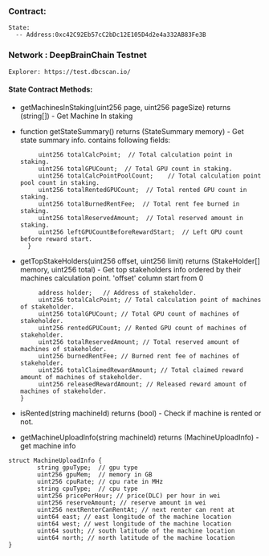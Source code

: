 ### Contract:
    State:
      -- Address:0xc42C92Eb57cC2bDc12E105D4d2e4a332AB83Fe3B
### Network : DeepBrainChain Testnet
    Explorer: https://test.dbcscan.io/
#### State Contract Methods:

* getMachinesInStaking(uint256 page, uint256 pageSize) returns (string[]) - Get Machine In staking

* function getStateSummary() returns (StateSummary memory) - Get state summary info. contains following fields:
  ```struct StateSummary {
       uint256 totalCalcPoint;  // Total calculation point in staking.
       uint256 totalGPUCount;  // Total GPU count in staking.
       uint256 totalCalcPointPoolCount;    // Total calculation point pool count in staking.
       uint256 totalRentedGPUCount;  // Total rented GPU count in staking.
       uint256 totalBurnedRentFee;  // Total rent fee burned in staking.
       uint256 totalReservedAmount;  // Total reserved amount in staking.
       uint256 leftGPUCountBeforeRewardStart;  // Left GPU count before reward start.
    }
  
* getTopStakeHolders(uint256 offset, uint256 limit) returns (StakeHolder[] memory, uint256 total) - Get top stakeholders info ordered by their machines calculation point. 'offset' column start from 0
  ```struct StakeHolder {
       address holder;   // Address of stakeholder.
       uint256 totalCalcPoint; // Total calculation point of machines of stakeholder.
       uint256 totalGPUCount; // Total GPU count of machines of stakeholder.
       uint256 rentedGPUCount; // Rented GPU count of machines of stakeholder.
       uint256 totalReservedAmount; // Total reserved amount of machines of stakeholder.
       uint256 burnedRentFee; // Burned rent fee of machines of stakeholder.
       uint256 totalClaimedRewardAmount; // Total claimed reward amount of machines of stakeholder.
       uint256 releasedRewardAmount; // Released reward amount of machines of stakeholder.
  }

* isRented(string machineId) returns (bool) - Check if machine is rented or not.

* getMachineUploadInfo(string machineId)  returns (MachineUploadInfo) - get machine info
``` 
struct MachineUploadInfo {
        string gpuType;  // gpu type 
        uint256 gpuMem;  // memory in GB
        uint256 cpuRate; // cpu rate in MHz
        string cpuType;  // cpu type
        uint256 pricePerHour; // price(DLC) per hour in wei
        uint256 reserveAmount; // reserve amount in wei
        uint256 nextRenterCanRentAt; // next renter can rent at
        uint64 east; // east longitude of the machine location
        uint64 west; // west longitude of the machine location
        uint64 south; // south latitude of the machine location
        uint64 north; // north latitude of the machine location
}
```